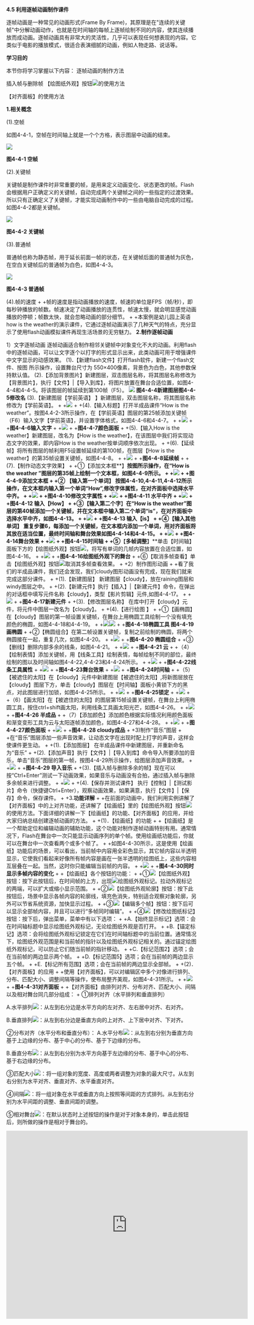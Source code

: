 **4.5 利用逐帧动画制作课件**

逐帧动画是一种常见的动画形式\(Frame By Frame\)，其原理是在"连续的关键帧"中分解动画动作，也就是在时间轴的每帧上逐帧绘制不同的内容，使其连续播放而成动画。逐帧动画具有非常大的灵活性，几乎可以表现任何想表现的内容。它类似于电影的播放模式，很适合表演细腻的动画，例如人物走路、说话等。

**学习目的**

本节你将学习掌握以下内容：
逐帧动画的制作方法

插入帧与删除帧
【绘图纸外观】按钮![](/assets/图片01.png)的使用方法

【对齐面板】的使用方法

**1.相关概念**

\(1\).空帧

如图4-4-1，空帧在时间轴上就是一个个方格，表示图层中动画的结束。

![](/assets/图片1.png)

**图4-4-1 空帧**

\(2\).关键帧

关键帧是制作课件时非常重要的帧，是用来定义动画变化、状态更改的帧。Flash会根据用户正确定义的关键帧，自动完成两个关键帧之间的一些指定的过渡效果。所以只有正确定义了关键帧，才能实现动画制作中的一些由电脑自动完成的过程。如图4-4-2都是关键帧。

![](/assets/图片2.png)

**图4-4-2 关键帧**

\(3\).普通帧

普通帧也称为静态帧，用于延长前面一帧的状态，在关键帧后面的普通帧为灰色，在空白关键帧后的普通帧为白色，如图4-4-3。

![](/assets/图片3.png)

**图4-4-3 普通帧**

\(4\).帧的速度
 +
 +帧的速度是指动画播放的速度，帧速的单位是FPS（帧/秒），即每秒钟播放的帧数。帧速决定了动画播放的连贯性，帧速太慢，就会明显感觉动画播放的停顿；帧数太快，就会忽略动画的部分细节。
 +
 +本案例是幼儿园上英语how is the weather的演示课件，它通过逐帧动画演示了几种天气的特点，充分显示了使用flash动画模拟课件再现生活场景的无穷魅力。
**2.制作逐帧动画**

1）文字逐帧动画
逐帧动画适合制作相邻关键帧中对象变化不大的动画。利用flash中的逐帧动画，可以让文字逐个以打字的形式显示出来，此类动画可用于增强课件中文字显示的动感效果。
\(1\)**.**【新建flash文件】打开flash软件，新建一个flash文件、按图 所示操作，设置舞台尺寸为 550×400像素，背景色为白色，其他参数保持默认值。
\(2\).【添加背景图片】新建图层，双击图层名称，将其图层名称修改为【背景图片】，执行【文件】\|【导入到库】，将图片放置在舞台合适位置，如图4-4-4和4-4-5。将该图层的帧延续到第100帧（F5）。
![](/assets/图片4.png)
**图4-4-4新建图层图4-4-5修改名**
\(3\).【新建图层【学前英语】 】新建图层，双击图层名称，将其图层名称修改为【学前英语】。
 +
 +![](/assets/图片5.png)
 +
 +\(4\).【输入标题】打开半成品课件“How is the weather”。按图4.4-2-3所示操作，在【学前英语】图层的第25帧添加关键帧（F6）输入文字【学前英语】，并设置字体格式，如图4-4-6和4-4-7。
 +
 +![](/assets/图片6.png)
 +
 +**图4-4-6输入文字**
 +
 +![](/assets/图片7.png)
 +
 +**图4-4-7颜色面板**
 +
 +\(5\).【输入How is the weather】新建图层，改名为【How is the weather】，在该图层中我们将实现动态文字的效果，即内容How is the weather按单词顺序依次出现。
 +
 +\(6\).【延续帧】将所有图层的帧利用F5设置帧延续的第100帧，在图层【How is the weather】的第35帧设置关键帧，如图4-4-8。
 +
 +![](/assets/图片8.png)
 +
 +**图4-4-8延续帧**
 +
 +\(7\).【制作动态文字效果】
 +
 +①【添加文本框**】**按图所示操作，在“How is the weather ”图层的第35帧上绘制一个文本框，如图4-4-9所示。
 +
 +![](/assets/图片9.png)
 +
 +**图4-4-9添加文本框**
 +
 +② 【输入第一个单词】  按图4-4-10,4-4-11,4-4-12所示操作，在文本框内输入第一个单词“How”,修改字体属性，在对齐面板中选择水平中齐。
 +
 +![](/assets/图片10.png)
 +
 +**图4-4-10修改文字属性**
 +
 +![](/assets/图片11.png)
 +
 +**图4-4-11 水平中齐**
 +
 +![](/assets/图片12.png)
 +
 +**图4-4-12 输入【How】**
 +
 +③【输入第二个字**】**在“How is the weather”图层的第40帧添加一个关键帧，并在文本框中输入第二个单词“is”，在对齐面板中选择水平中齐，如图4-4-13。
 +
 +![](/assets/图片13.png)
 +
 +**图4-4-13 输入【is】**
 +
 +④【输入其他单词】  重复步骤6，每添加一个关键帧，在文本框内添加一个单词，用对齐面板将其放在适当位置，最终时间轴和舞台效果如图4-4-14和4-4-15。
 +
 +![](/assets/图片14.png)
 +
 +**图4-4-14舞台效果**
 +
 +![](/assets/图片15.png)
 +
 +**图4-4-15时间轴**
 +
 +⑤**【**多帧调整**】**单击【时间轴】面板下方的【绘图纸外观】按钮![](/assets/图片33.png)，将写有单词的几帧内容放置在合适位置，如图4-4-16。
 +
 +![](/assets/图片16.png)
 +
 +**图4-4-16绘图纸外观下的舞台**
 +
 +⑥【取消多帧查看】单击【绘图纸外观】按钮![](file:///C:\Users\netedi21\AppData\Local\Temp\ksohtml\wpsF462.tmp.png)取消其多帧查看效果。
 +
 +2）制作图形动画
 +
 +看了我们的半成品课件，我们还会发现，我们cloudy图形动画没有完成，现在我们就来完成这部分课件。
 +
 +\(1\).【新建图层】  新建图层【cloudy】，放在raining图层和windy图层之中。
 +
 +\(2\).【新建元件】执行【插入】\|【新建元件】命令，在弹出的对话框中填写元件名称【cloudy】，类型【影片剪辑】元件,如图4-4-17。
 +
 +![](/assets/图片17.png)
 +
 +**图4-4-17新建元件**
 +
 +\(3\).【修改图层名称】  在库中打开【cloudy】元件，将元件中图层一改名为【cloudy】。
 +
 +\(4\).【进行绘图 】
 +
 +①【画椭圆】在【cloudy】图层的第一帧设置关键帧，在舞台上用椭圆工具绘制一个没有填充颜色的椭圆，如图4-4-18和4-4-19。
 +
 +![](/assets/图片18.png)![](/assets/图片19.png)
 +
 +**图4-4-18椭圆工具 图4-4-19画椭圆**
 +
 +②【椭圆组合】在第二帧设置关键帧，复制之前绘制的椭圆，将两个椭圆接在一起，重复几次，如图4-4-20。
 +
 +![](/assets/图片20.png)
 +
 +**图4-4-20 椭圆组合**
 +
 +③【删线】删除内部多余的线条，如图4-4-21。
 +
 +![](/assets/图片21.png)
 +
 +**图4-4-21 云**
 +
 +（4）【绘制表情】添加关键帧，用【线条工具】绘制表情，每帧绘制不同的部位，最终绘制的图以及时间轴如图4-4-22,4-4-23和4-4-24所示。
 +
 +![](/assets/图片22.png)
 +
 +**图4-4-22线条工具属性**
 +
 +![](/assets/图片23.png)
 +
 +**图4-4-23舞台效果**
 +
 +![](/assets/图片24.png)
 +
 +**图4-4-24时间轴**
 +
 +（5）【被遮住的太阳】在【cloudy】元件中新建图层【被遮住的太阳】,将新图层放在【cloudy】图层下方，单击【cloudy】图层在【时间轴】面板小黄锁下方的黑点，对此图层进行加锁，如图4-4-25所示。
 +
 +![](/assets/图片25.png)
 +
 +**图4-4-25锁定**
 +
 +![](/assets/ly001.png)
 +
 +（6）【画太阳】在【被遮住的太阳】的图层第15帧设置关键帧，在舞台上利用椭圆工具，按住ctrl+shift画太阳，利用线条工具画太阳光芒，如图4-4-26。
 +
 +![](/assets/图片26.png)
 +
 +**图4-4-26 半成品**
 +
 +（7）【添加颜色】添加颜色根据实际情况利用颜色面板和渐变变形工具为云与太阳逐帧添加颜色，如图4-4-27和4-4-28。
 +
 +![](/assets/图片27.png)
 +
 +**图4-4-27颜色面板**
 +
 +![](/assets/图片28.png)
 +
 +**图4-4-28 cloudy成品**
 +
 +3\)制作“音乐”图层
 +
 +在“音乐”图层添加一些声音效果，让动态文字在出现时配上打字的声音，这样会使课件更生动。
 +
 +\(1\).【添加图层】  在半成品课件中新建图层，并重新命名为“音乐”
 +
 +\(2\).【添加声音】执行【文件】\|【导入到库】命令导入所要添加的音乐，单击“音乐”图层的第一帧，按图4-4-29所示操作，给图层添加声音效果。
 +
 +![](/assets/图片29.png)
 +
 +**图4-4-29 导入音乐**
 +
 +\(3\).【插入帧与删除多余的帧】现在可以按“Ctrl+Enter”测试一下动画效果，如果音乐与动画没有合拍，通过插入帧与删除多余帧来进行调整。
 +
 +![](/assets/图片30.png)
 +
 +\(4\).【保存并测试课件】  执行【控制】\|【测试影片】命令（快捷键Ctrl+Enter），观察动画效果，如果满意，执行【文件】\|【保存】命令，保存课件。
 +
 +3.**功能详解**
 +
 +在前面的动画中，我们利用实例讲解了【对齐面板】中的上对齐功能，还讲解了【绘画纸】里的【绘图纸外观】按钮![](file:///C:\Users\netedi21\AppData\Local\Temp\ksohtml\wpsF50E.tmp.png)的使用方法。下面详细的讲解一下【绘画纸】的功能、【对齐面板】的应用，并给大家归纳总结创建逐帧动画的方法。
 +
 +\(1\)．【绘画纸】的功能
 +
 +【绘画纸】是一个帮助定位和编辑动画的辅助功能，这个功能对制作逐帧动画特别有用。通常情况下，Flash在舞台中一次只能显示动画序列的单个帧。使用绘画纸功能后，你就可以在舞台中一次查看两个或多个帧了。
 +
 +如图4-4-30所示，这是使用【绘画纸】功能后的场景，可以看出，当前帧中内容用全彩色显示，其它帧内容以半透明显示，它使我们看起来好像所有帧内容是画在一张半透明的绘图纸上，这些内容相互层叠在一起。当然，这时你只能编辑当前帧的内容。
 +
 +![](/assets/图片31.png)
 +
 +**图4-4-30同时显示多帧内容的变化**
 +
 +【绘画纸】各个按钮的功能：
 +
 +①![](/assets/图片34.png)【绘图纸外观】按钮：按下此按钮后，在时间帧的上方，出现![](/assets/图片35.png)绘图纸外观标记。拉动外观标记的两端，可以扩大或缩小显示范围。
 +
 +②![](/assets/图片37.png)【绘图纸外观轮廓】按钮：按下此按钮后，场景中显示各帧内容的轮廓线，填充色消失，特别适合观察对象轮廓，另外可以节省系统资源，加快显示过程。
 +
 +③![](/assets/图片38.png)【编辑多个帧】按钮：按下后可以显示全部帧内容，并且可以进行“多帧同时编辑”。
 +
 +④![](/assets/图片39.png)【修改绘图纸标记】按钮：按下后，弹出菜单，菜单中有以下选项：
 +
 +A.【始终显示标记】选项：会在时间轴标题中显示绘图纸外观标记，无论绘图纸外观是否打开。
 +
 +B.【锚定标记】选项：会将绘图纸外观标记锁定在它们在时间轴标题中的当前位置。通常情况下，绘图纸外观范围是和当前帧的指针以及绘图纸外观标记相关的。通过锚定绘图纸外观标记，可以防止它们随当前帧的指针移动。
 +
 +C.【标记范围2】选项；会在当前帧的两边显示两个帧。
 +
 +D.【标记范围5】选项；会在当前帧的两边显示五个帧。
 +
 +E.【标记所有范围】选项；会在当前帧的两边显示全部帧。
 +
 +\(2\)．【对齐面板】的应用
 +
 +使用【对齐面板】，可以对编辑区中多个对像进行排列、分布、匹配大小、调整间隔等操作，使布局整齐美观，如图4-4-31所示。
 +
 +![](/assets/图片32.png)
 +
 +**图4-4-31对齐面板**
 +
 +【对齐面板】由排列对齐、分布对齐、匹配大小、间隔以及相对舞台同几部分组成：
 +
①排列对齐（水平排列和垂直排列）

A.水平排列![](/assets/图片40.png)：从左到右分边是水平方向的左对齐、左右居中对齐、右对齐。

B.垂直排列![](/assets/图片41.png)：从左到右分边是垂直方向的上对齐、上下居中对齐、下对齐。

②分布对齐（水平分布和垂直分布）：
A.水平分布![](/assets/图片42.png)：从左到右分别为垂直方向基于上边缘的分布、基于中心的分布、基于下边缘的分布。

B.垂直分布![](/assets/图片43.png)：从左到右分别为水平方向基于左边缘的分布、基于中心的分布、基于右边缘的分布。

③匹配大小![](/assets/图片44.png)：将一组对象的宽度、高度或两者调整为对象的最大尺寸。从左到右分别为水平对齐、垂直对齐、水平垂直对齐。

④间隔![](/assets/图片45.png)：将一组对象在水平或垂直方向上按照等间距的方式排列。从左到右分别为水平间距的调整、垂直间距的调整。

⑤相对舞台![](/assets/图片46.png)：在默认状态时上述按钮的操作是对于对象本身的，单击此按钮后，则所做的操作是相对于舞台的。

<iframe frameborder="0" width="640" height="498" src="https://v.qq.com/iframe/player.html?vid=f0528rr8b4y&tiny=0&auto=0" allowfullscreen></iframe>